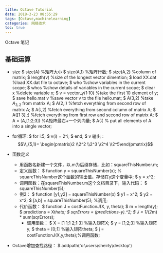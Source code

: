 ```yaml
---
title: Octave Tutorial
date: 2018-3-23 08:55:29
tags: [Octave,machinelearning]
categories: 网络技术 
toc: true
---
```


Octave 笔记

<!-- more -->

## 基础运算
- size
		$ size(A)  %矩阵大小
		$ size(A,1)    %矩阵行数;
		$ size(A,2)    %column of matrix;
		$ length(v)    %size of the longest vector dimention;
		$ load XX.dat  %load XX.dat file to octave;
		$ who          %show variables in the current scope;
		$ whos         %show details of variables in the current scope;
		$ clear x      %delete variable x;
		$ v = vector_y(1:10) %take the first 10 element of y;
		$ save hello.mat v   %save vector v to the file hello.mat;
		$ A(3,2)       %take $A_{3,2}$ from matrix A;
		$ A(2,:)       %fetch everything from second row of matrix A;
		$ A(:,2)       %fetch everything from second column of matrix A;
		$ A([1 3],:)   %fetch everything from first row and second row of matrix A;
		$ A = (A,[1;2;3]) %A矩阵最右+一个列向量;
		$ A(:)         % put all elements of A into a single vector;

- for循环:
		$ for i:5;
		$	v(i) = 2^i;
		$ end;
		$ v
	输出：
$$V_{5,1}= \begin{pmatrix}2 \\2^2 \\2^3 \\2^4 \\2^5\end{pmatrix}$$

- 函数定义
	- 用函数名新建一个文件，以.m为后缀存储，比如：squareThisNumber.m;
	- 定义函数：
			$ function y = squareThisNumber(x);  % squareThisNumber这个函数的输出值，存储在y这个变量中;
			$ y = x^2;
	- 调用函数：在squareThisNumber.m这个文档目录下，输入代码：
			$ squareThisNumber(5);
	- 例2：
			$ function [y1,y2] = squareThisNumber(x)
			$ y1 = x^2;
			$ y2 = x^2;
			$ [a,b] = squareThisNumber(5);  %调用;
	- 代价函数：
			$ function J = costFunctionJ(X, y, theta);
			$ m = length(y);
			$ predictions = X*theta;
			$ sqrErrors = (predictions-y).^2;
			$ J = 1/(2*m) * sum(sqrErrors);
		- 调用函数：
				$ X = [1 1;1 2;1 3]  %输入矩阵X;
				$ y = [1;2;3]        %输入矩阵y;
				$ theta = [0;1]      %输入矩阵theta;
				$ j = costFunctionJ(X,y,theta);%调用函数;
			
- Octave增加查找路径：
		$ addpath('c:\users\sheirly\desktop')